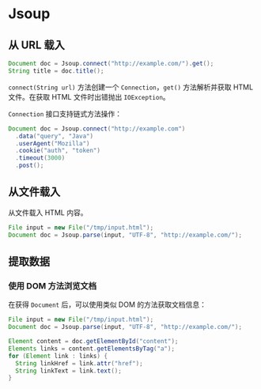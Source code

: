 # Jsoup

## 从 URL 载入

```java
Document doc = Jsoup.connect("http://example.com/").get();
String title = doc.title();
```

`connect(String url)` 方法创建一个 `Connection`，`get()` 方法解析并获取 HTML 文件。在获取 HTML 文件时出错抛出 `IOException`。

`Connection` 接口支持链式方法操作：

```java
Document doc = Jsoup.connect("http://example.com")
  .data("query", "Java")
  .userAgent("Mozilla")
  .cookie("auth", "token")
  .timeout(3000)
  .post();
```

## 从文件载入

从文件载入 HTML 内容。

```java
File input = new File("/tmp/input.html");
Document doc = Jsoup.parse(input, "UTF-8", "http://example.com/");
```

## 提取数据

### 使用 DOM 方法浏览文档

在获得 `Document` 后，可以使用类似 DOM 的方法获取文档信息：

```java
File input = new File("/tmp/input.html");
Document doc = Jsoup.parse(input, "UTF-8", "http://example.com/");

Element content = doc.getElementById("content");
Elements links = content.getElementsByTag("a");
for (Element link : links) {
  String linkHref = link.attr("href");
  String linkText = link.text();
}
```

